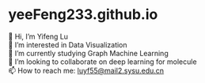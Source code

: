 # yeeFeng233.github.io
👋 Hi, I’m Yifeng Lu \
👀 I’m interested in Data Visualization \
🌱 I’m currently studying Graph Machine Learning \
💞️ I’m looking to collaborate on deep learning for molecule \
📫 How to reach me: luyf55@mail2.sysu.edu.cn